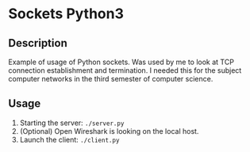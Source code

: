 # Sockets Python3

## Description

Example of usage of Python sockets.
Was used by me to look at TCP connection establishment and termination.
I needed this for the subject computer networks in the third semester of computer science.

## Usage

1. Starting the server: `./server.py`
2. (Optional) Open Wireshark is looking on the local host.
3. Launch the client: `./client.py`
